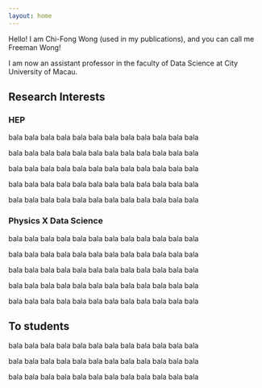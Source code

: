 ```yaml
---
layout: home
---
```




Hello! I am Chi-Fong Wong (used in my publications), and you can call me Freeman Wong!

I am now an assistant professor in the faculty of Data Science at City University of Macau.



## Research Interests

### HEP

bala bala bala bala bala bala bala bala bala bala bala bala 

bala bala bala bala bala bala bala bala bala bala bala bala 

bala bala bala bala bala bala bala bala bala bala bala bala 



bala bala bala bala bala bala bala bala bala bala bala bala 

bala bala bala bala bala bala bala bala bala bala bala bala 



### Physics X Data Science

bala bala bala bala bala bala bala bala bala bala bala bala 

bala bala bala bala bala bala bala bala bala bala bala bala 



bala bala bala bala bala bala bala bala bala bala bala bala 

bala bala bala bala bala bala bala bala bala bala bala bala 

bala bala bala bala bala bala bala bala bala bala bala bala 



## To students

bala bala bala bala bala bala bala bala bala bala bala bala 

bala bala bala bala bala bala bala bala bala bala bala bala 



bala bala bala bala bala bala bala bala bala bala bala bala 